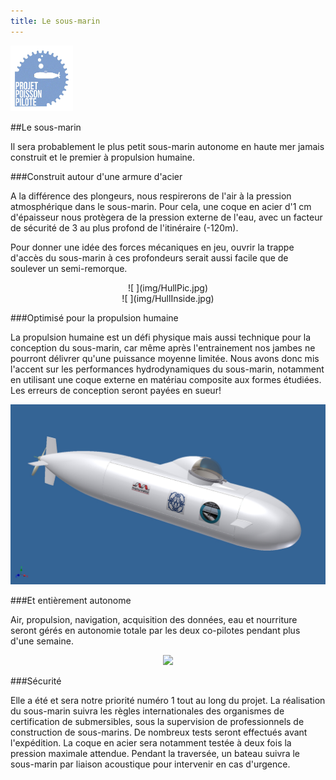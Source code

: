 ```yaml
---
title: Le sous-marin
---
```


<div class="row">
<div class="span1.5">

<img
 style="border: 0px solid ; width: 100px; height: 105px;"
 alt="logo" src="img/LogoFRL.gif">

</div>

<div class="span10.5">

##Le sous-marin

Il sera probablement le plus petit sous-marin autonome en haute mer jamais construit et le premier à propulsion humaine.

</div>
</div>

###Construit autour d\'une armure d\'acier

A la différence des plongeurs, nous respirerons de l\'air à la pression atmosphérique dans le sous-marin.
Pour cela, une coque en acier d\'1 cm d\'épaisseur nous protègera de la pression externe de l\'eau, 
avec un facteur de sécurité de 3 au plus profond de l\'itinéraire (-120m). 

Pour donner une idée des forces mécaniques en jeu, 
ouvrir la trappe d\'accès du sous-marin à ces profondeurs serait aussi facile que de soulever un semi-remorque.

<div style="text-align: center;">
	![ ](img/HullPic.jpg)
</div>
 

<div style="text-align: center;">
	![ ](img/HullInside.jpg)
</div>



###Optimisé pour la propulsion humaine

La propulsion humaine est un défi physique mais aussi technique pour la conception du sous-marin, 
car même après l\'entrainement nos jambes ne pourront délivrer qu\'une puissance moyenne limitée. 
Nous avons donc mis l\'accent sur les performances hydrodynamiques du sous-marin, 
notamment en utilisant une coque externe en matériau composite aux formes étudiées. 
Les erreurs de conception seront payées en sueur!

<div style="text-align: center;">

![](img/Sub.jpg)

</div>

###Et entièrement autonome

Air, propulsion, navigation, acquisition des données, eau et nourriture 
seront gérés en autonomie totale par les deux co-pilotes pendant plus d\'une semaine.

<div style="text-align: center;">

![](../img/SubInternal.jpg)

</div>

###Sécurité

Elle a été et sera notre priorité numéro 1 tout au long du projet. 
La réalisation du sous-marin suivra les règles internationales des organismes de certification de submersibles, 
sous la supervision de professionnels de construction de sous-marins. 
De nombreux tests seront effectués avant l\'expédition. La coque en acier sera notamment testée à deux fois la pression maximale attendue. 
Pendant la traversée, un bateau suivra le sous-marin par liaison acoustique 
pour intervenir en cas d\'urgence. 
